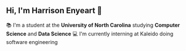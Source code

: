 ## Hi, I'm Harrison Enyeart 👋
📚 I'm a student at the **University of North Carolina** studying **Computer Science** and **Data Science**
💻 I'm currently interning at Kaleido doing software engineering

<!--
**HJEunc/HJEunc** is a ✨ _special_ ✨ repository because its `README.md` (this file) appears on your GitHub profile.

Here are some ideas to get you started:

- 🔭 I’m currently working on ...
- 🌱 I’m currently learning ...
- 👯 I’m looking to collaborate on ...
- 🤔 I’m looking for help with ...
- 💬 Ask me about ...
- 📫 How to reach me: ...
- 😄 Pronouns: ...
- ⚡ Fun fact: ...
-->
